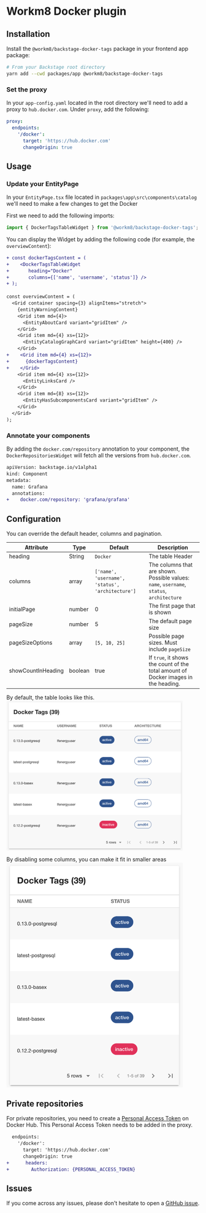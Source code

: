 # Workm8 Docker plugin


## Installation

Install the `@workm8/backstage-docker-tags` package in your frontend app package:

```bash
# From your Backstage root directory
yarn add --cwd packages/app @workm8/backstage-docker-tags
```

### Set the proxy
In your `app-config.yaml` located in the root directory we'll need to add a proxy to `hub.docker.com`.
Under `proxy`, add the following:

```yaml
proxy:
  endpoints:
    '/docker':
      target: 'https://hub.docker.com'
      changeOrigin: true
```

## Usage

### Update your EntityPage

In your `EntityPage.tsx` file located in `packages\app\src\components\catalog` we'll need to make a few changes to get the Docker 

First we need to add the following imports:

```ts
import { DockerTagsTableWidget } from '@workm8/backstage-docker-tags';
```

You can display the Widget by adding the following code (for example, the `overviewContent`):

```diff
+ const dockerTagsContent = (
+    <DockerTagsTableWidget 
+       heading="Docker" 
+       columns={['name', 'username', 'status']} />
+ );

const overviewContent = (
  <Grid container spacing={3} alignItems="stretch">
    {entityWarningContent}
    <Grid item md={4}>
      <EntityAboutCard variant="gridItem" />
    </Grid>
    <Grid item md={4} xs={12}>
      <EntityCatalogGraphCard variant="gridItem" height={400} />
    </Grid>
+    <Grid item md={4} xs={12}>
+      {dockerTagsContent}
+    </Grid>
    <Grid item md={4} xs={12}>
      <EntityLinksCard />
    </Grid>
    <Grid item md={8} xs={12}>
      <EntityHasSubcomponentsCard variant="gridItem" />
    </Grid>
  </Grid>
);
```
### Annotate your components
By adding the `docker.com/repository` annotation to your component, the `DockerRepositoriesWidget` will fetch all the versions from `hub.docker.com`.

```diff
apiVersion: backstage.io/v1alpha1
kind: Component
metadata:
  name: Grafana
  annotations:
+    docker.com/repository: 'grafana/grafana'
```

## Configuration
You can override the default header, columns and pagination. 

| Attribute | Type   | Default  | Description |
| --------- | ------ | -------- | ------- |
| heading   | String | `Docker` | The table Header |
| columns   | array  | `['name', 'username', 'status', 'architecture']` | The columns that are shown. Possible values: `name`, `username`, `status`, `architecture`|
| initialPage | number | 0 | The first page that is shown |
| pageSize    | number | 5 | The default page size |
| pageSizeOptions | array | `[5, 10, 25]` | Possible page sizes. Must include `pageSize` |
| showCountInHeading | boolean | true | If `true`, it shows the count of the total amount of Docker images in the heading. |

By default, the table looks like this.
<br />
<img src='docs/all_columns.png' width='460px' style="display:block;">

By disabling some columns, you can make it fit in smaller areas
<br />
<img src='docs/example.png' width='460px' style="display:block;">

## Private repositories
For private repositories, you need to create a [Personal Access Token](https://hub.docker.com/settings/security) on Docker Hub.
This Personal Access Token needs to be added in the proxy.

```diff
  endpoints:
    '/docker':
      target: 'https://hub.docker.com'
      changeOrigin: true
+      headers:
+        Authorization: {PERSONAL_ACCESS_TOKEN}
```

## Issues
If you come across any issues, please don't hesitate to open a [GitHub issue](https://github.com/work-m8/backstage-docker-plugin/issues).

